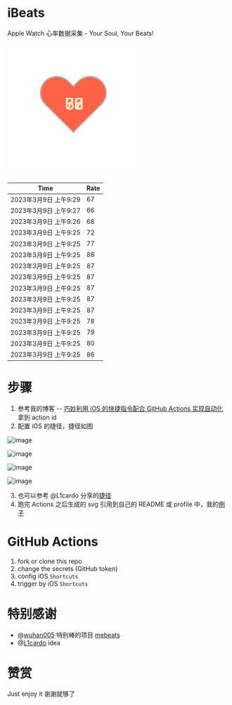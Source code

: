 # iBeats
Apple Watch 心率数据采集 - Your Soul, Your Beats!

![](./files/heart.svg)

<!--START_SECTION:my_heart_rate-->
| Time | Rate | 
 | ---- | ---- | 
| 2023年3月9日 上午9:29 | 67 |
| 2023年3月9日 上午9:27 | 66 |
| 2023年3月9日 上午9:26 | 68 |
| 2023年3月9日 上午9:25 | 72 |
| 2023年3月9日 上午9:25 | 77 |
| 2023年3月9日 上午9:25 | 88 |
| 2023年3月9日 上午9:25 | 87 |
| 2023年3月9日 上午9:25 | 87 |
| 2023年3月9日 上午9:25 | 87 |
| 2023年3月9日 上午9:25 | 87 |
| 2023年3月9日 上午9:25 | 87 |
| 2023年3月9日 上午9:25 | 78 |
| 2023年3月9日 上午9:25 | 79 |
| 2023年3月9日 上午9:25 | 80 |
| 2023年3月9日 上午9:25 | 86 |

<!--END_SECTION:my_heart_rate-->

# 步骤
1. 参考我的博客 -- [巧妙利用 iOS 的快捷指令配合 GitHub Actions 实现自动化](https://github.com/yihong0618/gitblog/issues/198) 拿到 action id
2. 配置 iOS 的捷径，捷径如图

![image](https://user-images.githubusercontent.com/15976103/122154218-0db0b480-ce97-11eb-93bb-5aec07c558dc.png)

![image](https://user-images.githubusercontent.com/15976103/122154236-186b4980-ce97-11eb-8e4b-70551a0391ae.png)

![image](https://user-images.githubusercontent.com/15976103/122154268-2d47dd00-ce97-11eb-902e-3acf292265a9.png)

![image](https://user-images.githubusercontent.com/15976103/122174055-fa144680-ceb4-11eb-9be2-3eb83cd516f7.png)

3. 也可以参考 @L1cardo 分享的[捷径](https://www.icloud.com/shortcuts/6ab6047b459c41ad822ad6b94b1c03d4)
4. 跑完 Actions 之后生成的 svg 引用到自己的 README 或 profile 中，我的[例子](https://github.com/yihong0618) 

# GitHub Actions

1. fork or clone this repo
2. change the secrets (GitHub token)
3. config iOS `Shortcuts` 
4. trigger by iOS `Shortcuts`

# 特别感谢
- @[wuhan005](https://github.com/wuhan005) 特别棒的项目 [mebeats](https://github.com/wuhan005/mebeats)
- @[L1cardo](https://github.com/L1cardo) idea

# 赞赏
Just enjoy it
谢谢就够了

